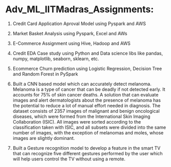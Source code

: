 # Adv_ML_IITMadras_Assignments: 

1. Credit Card Application Aproval Model using Pyspark and AWS

2. Market Basket Analysis using Pyspark, Excel and AWs

3. E-Commerce Assignment using Hive, Hadoop and AWS 

4. Credit EDA Case study using Python and Data science libs like pandas, numpy, matplotlib, seaborn, sklearn, etc.

5. Ecommerce Churn prediction using Logistic Regression, Decision Tree and Random Forest in PySpark

6. Built a CNN based model which can accurately detect melanoma. Melanoma is a type of cancer that can be deadly if not detected early. It accounts for 75% of skin cancer deaths. A solution that can evaluate images and alert dermatologists about the presence of melanoma has the potential to reduce a lot of manual effort needed in diagnosis. The dataset consists of 2357 images of malignant and benign oncological diseases, which were formed from the International Skin Imaging Collaboration (ISIC). All images were sorted according to the classification taken with ISIC, and all subsets were divided into the same number of images, with the exception of melanomas and moles, whose images are slightly dominant.

7. Built a Gesture recognition model to develop a feature in the smart TV that can recognize five different gestures performed by the user which will help users control the TV without using a remote.




